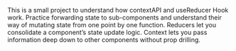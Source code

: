 This is a small project to understand how contextAPI and useReducer Hook work. Practice forwarding state to sub-components and understand their way of mutating state from one point by one function. 
Reducers let you consolidate a component’s state update logic. Context lets you pass information deep down to other components without prop drilling. 
